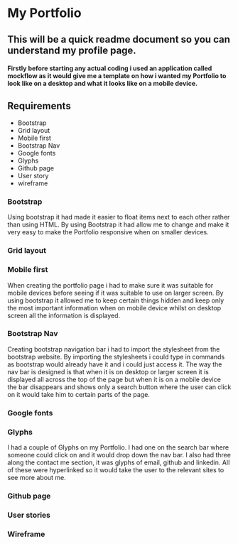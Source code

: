 # My Portfolio

## This will be a quick readme document so you can understand my profile page.

#### Firstly before starting any actual coding i used an application called mockflow as it would give me a template on how i wanted my Portfolio to look like on a desktop and what it looks like on a mobile device.

## Requirements
* Bootstrap
* Grid layout
* Mobile first
* Bootstrap Nav
* Google fonts
* Glyphs
* Github page
* User story
* wireframe

### Bootstrap

Using bootstrap it had made it easier to float items next to each other rather than using HTML. By using Bootstrap it had allow me to change and make it very easy to make the Portfolio responsive when on smaller devices.

### Grid layout



### Mobile first
When creating the portfolio page i had to make sure it was suitable for mobile devices before seeing if it was suitable to use on larger screen. By using bootstrap it allowed me to keep certain things hidden and keep only the most important information when on mobile device whilst on desktop screen all the information is displayed.

### Bootstrap Nav

Creating bootstrap navigation bar i had to import the stylesheet from the bootstrap website. By importing the stylesheets i could type in commands as bootstrap would already have it and i could just access it. The way the nav bar is designed is that when it is on desktop or larger screen it is displayed all across the top of the page but when it is on a mobile device the bar disappears and shows only a search button where the user can click on it would take him to certain parts of the page.

### Google fonts


### Glyphs
I had a couple of Glyphs on my Portfolio. I had one on the search bar where someone could click on and it would drop down the nav bar. I also had three along the contact me section, it was glyphs of email, github and linkedin. All of these were hyperlinked so it would take the user to the relevant sites to see more about me.

### Github page


### User stories


### Wireframe
